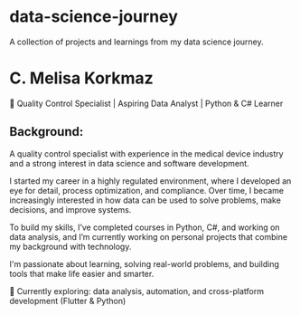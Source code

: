 # data-science-journey
A collection of projects and learnings from my data science journey.

# C. Melisa Korkmaz
🎯 Quality Control Specialist | Aspiring Data Analyst | Python & C# Learner

## Background:
A quality control specialist with experience in the medical device industry and a strong interest in data science and software development. 

I started my career in a highly regulated environment, where I developed an eye for detail, process optimization, and compliance. Over time, I became increasingly interested in how data can be used to solve problems, make decisions, and improve systems.

To build my skills, I’ve completed courses in Python, C#, and working on data analysis, and I’m currently working on personal projects that combine my background with technology.

I'm passionate about learning, solving real-world problems, and building tools that make life easier and smarter.

📌 Currently exploring: data analysis, automation, and cross-platform development (Flutter & Python)

